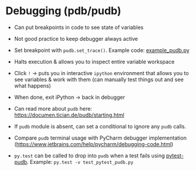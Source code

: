 # Debugging (pdb/pudb)

* Can put breakpoints in code to see state of variables

* Not good practice to keep debugger always active

* Set breakpoint with `pudb.set_trace()`.  Example code: [example_pudb.py](example_pudb.py)

* Halts execution & allows you to inspect entire variable workspace

* Click `!` -> puts you in interactive `ipython` environment that allows you to
  see variables & work with them (can manually test things out and see what
  happens)

* When done, exit iPython -> back in debugger

* Can read more about `pudb` here: https://documen.tician.de/pudb/starting.html

* If `pudb` module is absent, can set a conditional to ignore any `pudb` calls.

* Compare `pudb` terminal usage with PyCharm debugger implementation
  (https://www.jetbrains.com/help/pycharm/debugging-code.html)

* `py.test` can be called to drop into `pudb` when a test fails using
  [pytest-pudb](https://docs.pytest.org/en/latest/usage.html#dropping-to-pdb-python-debugger-on-failures).
  Example: `py.test -v test_pytest_pudb.py`
